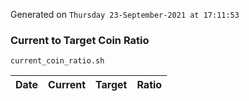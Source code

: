 Generated on `Thursday 23-September-2021 at 17:11:53`

### Current to Target Coin Ratio
`current_coin_ratio.sh`

Date|Current|Target|Ratio
---|---|---|---
